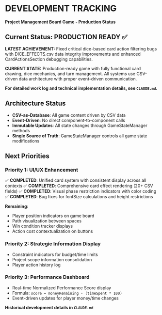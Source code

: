 # DEVELOPMENT TRACKING

**Project Management Board Game - Production Status**

## Current Status: PRODUCTION READY ✅ 

**LATEST ACHIEVEMENT:** Fixed critical dice-based card action filtering bugs with DICE_EFFECTS.csv data integrity improvements and enhanced CardActionsSection debugging capabilities.

**CURRENT STATE:** Production-ready game with fully functional card drawing, dice mechanics, and turn management. All systems use CSV-driven data architecture with proper event-driven communication.

**For detailed work log and technical implementation details, see `CLAUDE.md`.**

## Architecture Status
- **CSV-as-Database**: All game content driven by CSV data
- **Event-Driven**: No direct component-to-component calls  
- **Immutable Updates**: All state changes through GameStateManager methods
- **Single Source of Truth**: GameStateManager controls all game state modifications

## Next Priorities

### **Priority 1: UI/UX Enhancement** 
✅ **COMPLETED**: Unified card system with consistent display across all contexts
✅ **COMPLETED**: Comprehensive card effect rendering (20+ CSV fields)
✅ **COMPLETED**: Visual phase restriction indicators with color coding
✅ **COMPLETED**: Bug fixes for fontSize calculations and height restrictions

**Remaining:**
- Player position indicators on game board
- Path visualization between spaces  
- Win condition tracker displays
- Action cost contextualization on buttons

### **Priority 2: Strategic Information Display**  
- Constraint indicators for budget/time limits
- Project scope information consolidation
- Player action history log

### **Priority 3: Performance Dashboard**
- Real-time Normalized Performance Score display
- Formula: `score = moneyRemaining - (timeSpent * 100)`
- Event-driven updates for player money/time changes

**Historical development details in `CLAUDE.md`**

